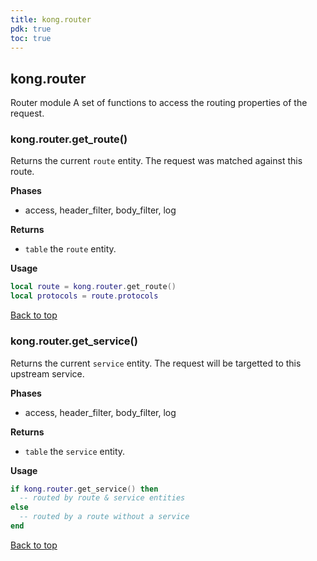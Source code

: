 ```yaml
---
title: kong.router
pdk: true
toc: true
---
```


## kong.router

Router module
 A set of functions to access the routing properties of the request.



### kong.router.get_route()

Returns the current `route` entity.  The request was matched against this
 route.


**Phases**

* access, header_filter, body_filter, log

**Returns**

* `table` the `route` entity.


**Usage**

``` lua
local route = kong.router.get_route()
local protocols = route.protocols
```

[Back to top](#kongrouter)


### kong.router.get_service()

Returns the current `service` entity.  The request will be targetted to this
 upstream service.


**Phases**

* access, header_filter, body_filter, log

**Returns**

* `table` the `service` entity.


**Usage**

``` lua
if kong.router.get_service() then
  -- routed by route & service entities
else
  -- routed by a route without a service
end
```

[Back to top](#kongrouter)
